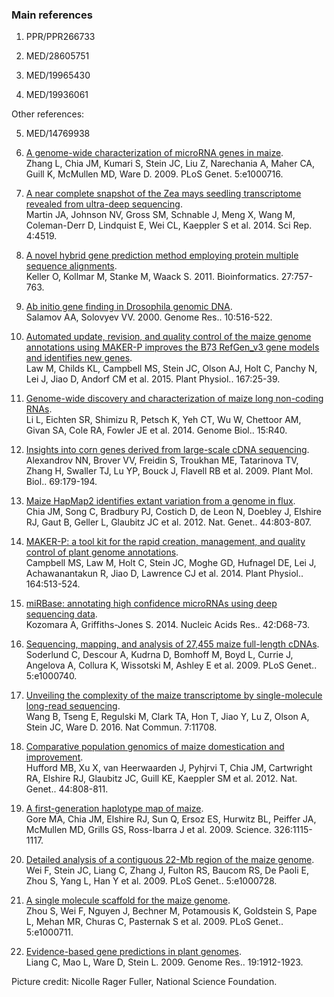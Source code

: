 ### Main references

1.	PPR/PPR266733

2.	MED/28605751 

3.	MED/19965430	

4.	MED/19936061

Other references:

5.	MED/14769938

6.  [A genome-wide characterization of microRNA genes in
    maize](http://europepmc.org/abstract/MED/19936050).\
    Zhang L, Chia JM, Kumari S, Stein JC, Liu Z, Narechania A, Maher CA,
    Guill K, McMullen MD, Ware D. 2009. PLoS Genet. 5:e1000716.
7.  [A near complete snapshot of the Zea mays seedling transcriptome
    revealed from ultra-deep
    sequencing](http://europepmc.org/abstract/MED/24682209).\
    Martin JA, Johnson NV, Gross SM, Schnable J, Meng X, Wang M,
    Coleman-Derr D, Lindquist E, Wei CL, Kaeppler S et al. 2014. Sci
    Rep. 4:4519.
8.  [A novel hybrid gene prediction method employing protein multiple
    sequence alignments](http://europepmc.org/abstract/MED/21216780).\
    Keller O, Kollmar M, Stanke M, Waack S. 2011. Bioinformatics.
    27:757-763.
9.  [Ab initio gene finding in Drosophila genomic
    DNA](http://europepmc.org/abstract/MED/10779491).\
    Salamov AA, Solovyev VV. 2000. Genome Res.. 10:516-522.
10.  [Automated update, revision, and quality control of the maize genome
    annotations using MAKER-P improves the B73 RefGen\_v3 gene models
    and identifies new
    genes](http://europepmc.org/abstract/MED/25384563).\
    Law M, Childs KL, Campbell MS, Stein JC, Olson AJ, Holt C, Panchy N,
    Lei J, Jiao D, Andorf CM et al. 2015. Plant Physiol.. 167:25-39.
11.  [Genome-wide discovery and characterization of maize long non-coding
    RNAs](http://europepmc.org/abstract/MED/24576388).\
    Li L, Eichten SR, Shimizu R, Petsch K, Yeh CT, Wu W, Chettoor AM,
    Givan SA, Cole RA, Fowler JE et al. 2014. Genome Biol.. 15:R40.
12.  [Insights into corn genes derived from large-scale cDNA
    sequencing](http://europepmc.org/abstract/MED/18937034).\
    Alexandrov NN, Brover VV, Freidin S, Troukhan ME, Tatarinova TV,
    Zhang H, Swaller TJ, Lu YP, Bouck J, Flavell RB et al. 2009. Plant
    Mol. Biol.. 69:179-194.
13.  [Maize HapMap2 identifies extant variation from a genome in
    flux](http://europepmc.org/abstract/MED/22660545).\
    Chia JM, Song C, Bradbury PJ, Costich D, de Leon N, Doebley J,
    Elshire RJ, Gaut B, Geller L, Glaubitz JC et al. 2012. Nat. Genet..
    44:803-807.
14. [MAKER-P: a tool kit for the rapid creation, management, and quality
    control of plant genome
    annotations](http://europepmc.org/abstract/MED/24306534).\
    Campbell MS, Law M, Holt C, Stein JC, Moghe GD, Hufnagel DE, Lei J,
    Achawanantakun R, Jiao D, Lawrence CJ et al. 2014. Plant Physiol..
    164:513-524.
15. [miRBase: annotating high confidence microRNAs using deep sequencing
    data](http://europepmc.org/abstract/MED/24275495).\
    Kozomara A, Griffiths-Jones S. 2014. Nucleic Acids Res.. 42:D68-73.
16. [Sequencing, mapping, and analysis of 27,455 maize full-length
    cDNAs](http://europepmc.org/abstract/MED/19936069).\
    Soderlund C, Descour A, Kudrna D, Bomhoff M, Boyd L, Currie J,
    Angelova A, Collura K, Wissotski M, Ashley E et al. 2009. PLoS
    Genet.. 5:e1000740.
17. [Unveiling the complexity of the maize transcriptome by
    single-molecule long-read
    sequencing](http://europepmc.org/abstract/MED/27339440).\
    Wang B, Tseng E, Regulski M, Clark TA, Hon T, Jiao Y, Lu Z, Olson A,
    Stein JC, Ware D. 2016. Nat Commun. 7:11708.
18. [Comparative population genomics of maize domestication and
    improvement](http://europepmc.org/abstract/MED/22660546).\
    Hufford MB, Xu X, van Heerwaarden J, Pyhjrvi T, Chia JM, Cartwright
    RA, Elshire RJ, Glaubitz JC, Guill KE, Kaeppler SM et al. 2012. Nat.
    Genet.. 44:808-811.
19. [A first-generation haplotype map of
    maize](http://europepmc.org/abstract/MED/19965431).\
    Gore MA, Chia JM, Elshire RJ, Sun Q, Ersoz ES, Hurwitz BL, Peiffer
    JA, McMullen MD, Grills GS, Ross-Ibarra J et al. 2009. Science.
    326:1115-1117.
20. [Detailed analysis of a contiguous 22-Mb region of the maize
    genome](http://europepmc.org/abstract/MED/19936048).\
    Wei F, Stein JC, Liang C, Zhang J, Fulton RS, Baucom RS, De Paoli E,
    Zhou S, Yang L, Han Y et al. 2009. PLoS Genet.. 5:e1000728.
21. [A single molecule scaffold for the maize
    genome](http://europepmc.org/abstract/MED/19936062).\
    Zhou S, Wei F, Nguyen J, Bechner M, Potamousis K, Goldstein S, Pape
    L, Mehan MR, Churas C, Pasternak S et al. 2009. PLoS Genet..
    5:e1000711.
22. [Evidence-based gene predictions in plant
    genomes](http://europepmc.org/abstract/MED/19541913).\
    Liang C, Mao L, Ware D, Stein L. 2009. Genome Res.. 19:1912-1923.

Picture credit: Nicolle Rager Fuller, National Science Foundation.
